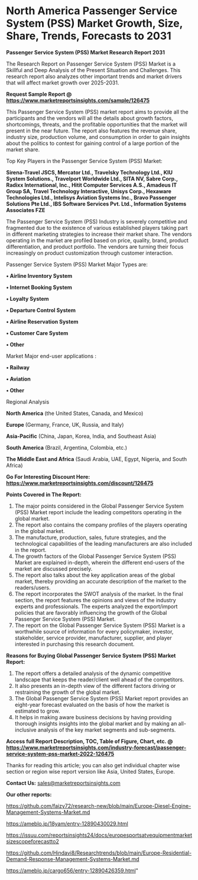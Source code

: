 # North America Passenger Service System (PSS) Market Growth, Size, Share, Trends, Forecasts to 2031

<strong>Passenger Service System (PSS) Market Research Report 2031</strong>

The Research Report on Passenger Service System (PSS) Market is a Skillful and Deep Analysis of the Present Situation and Challenges. This research report also analyzes other important trends and market drivers that will affect market growth over 2025-2031.

<strong>Request Sample Report @ <a href=https://www.marketreportsinsights.com/sample/126475>https://www.marketreportsinsights.com/sample/126475</a></strong>

This Passenger Service System (PSS) market report aims to provide all the participants and the vendors will all the details about growth factors, shortcomings, threats, and the profitable opportunities that the market will present in the near future. The report also features the revenue share, industry size, production volume, and consumption in order to gain insights about the politics to contest for gaining control of a large portion of the market share.

Top Key Players in the Passenger Service System (PSS) Market:

<strong>Sirena-Travel JSCS, Mercator Ltd., Travelsky Technology Ltd., KIU System Solutions., Travelport Worldwide Ltd., SITA NV, Sabre Corp., Radixx International, Inc., Hitit Computer Services A.S., Amadeus IT Group SA, Travel Technology Interactive, Unisys Corp., Hexaware Technologies Ltd., Intelisys Aviation Systems Inc., Bravo Passenger Solutions Pte Ltd., IBS Software Services Pvt. Ltd., Information Systems Associates FZE</strong>

The Passenger Service System (PSS) Industry is severely competitive and fragmented due to the existence of various established players taking part in different marketing strategies to increase their market share. The vendors operating in the market are profiled based on price, quality, brand, product differentiation, and product portfolio. The vendors are turning their focus increasingly on product customization through customer interaction.

Passenger Service System (PSS) Market Major Types are:

<strong>• Airline Inventory System

• Internet Booking System

• Loyalty System

• Departure Control System

• Airline Reservation System

• Customer Care System

• Other</strong>

Market Major end-user applications :

<strong>• Railway

• Aviation

• Other</strong>

Regional Analysis

</u><strong><b>North America</b></strong> (the United States, Canada, and Mexico)

<strong><b>Europe </b></strong>(Germany, France, UK, Russia, and Italy)

<strong><b>Asia-Pacific</b></strong> (China, Japan, Korea, India, and Southeast Asia)

<strong><b>South America</b></strong> (Brazil, Argentina, Colombia, etc.)

<strong><b>The Middle East and Africa</b></strong> (Saudi Arabia, UAE, Egypt, Nigeria, and South Africa)

<strong>Go For Interesting Discount Here: <a href=https://www.marketreportsinsights.com/discount/126475>https://www.marketreportsinsights.com/discount/126475</a></strong>

<strong>Points Covered in The Report:</strong>
<ol>
  <li>The major points considered in the Global Passenger Service System (PSS) Market report include the leading competitors operating in the global market.</li>
  <li>The report also contains the company profiles of the players operating in the global market.</li>
  <li>The manufacture, production, sales, future strategies, and the technological capabilities of the leading manufacturers are also included in the report.</li>
  <li>The growth factors of the Global Passenger Service System (PSS) Market are explained in-depth, wherein the different end-users of the market are discussed precisely.</li>
  <li>The report also talks about the key application areas of the global market, thereby providing an accurate description of the market to the readers/users.</li>
  <li>The report incorporates the SWOT analysis of the market. In the final section, the report features the opinions and views of the industry experts and professionals. The experts analyzed the export/import policies that are favorably influencing the growth of the Global Passenger Service System (PSS) Market.</li>
  <li>The report on the Global Passenger Service System (PSS) Market is a worthwhile source of information for every policymaker, investor, stakeholder, service provider, manufacturer, supplier, and player interested in purchasing this research document.</li>
</ol>
<strong>Reasons for Buying Global Passenger Service System (PSS) Market Report:</strong>

<ol>
  <li>The report offers a detailed analysis of the dynamic competitive landscape that keeps the reader/client well ahead of the competitors.</li>
  <li>It also presents an in-depth view of the different factors driving or restraining the growth of the global market.</li>
  <li>The Global Passenger Service System (PSS) Market report provides an eight-year forecast evaluated on the basis of how the market is estimated to grow.</li>
  <li>It helps in making aware business decisions by having providing thorough insights insights into the global market and by making an all-inclusive analysis of the key market segments and sub-segments.</li>
</ol>
<strong>Access full Report Description, TOC, Table of Figure, Chart, etc. @ <a href=https://www.marketreportsinsights.com/industry-forecast/passenger-service-system-pss-market-2022-126475>https://www.marketreportsinsights.com/industry-forecast/passenger-service-system-pss-market-2022-126475</a></strong>


Thanks for reading this article; you can also get individual chapter wise section or region wise report version like Asia, United States, Europe.

<strong>Contact Us:</strong>
sales@marketreportsinsights.com

<strong>Our other reports:</strong>

<a href=https://github.com/faizy72/research-new/blob/main/Europe-Diesel-Engine-Management-Systems-Market.md>https://github.com/faizy72/research-new/blob/main/Europe-Diesel-Engine-Management-Systems-Market.md</a>

<a href=https://ameblo.jp/18yam/entry-12890430029.html>https://ameblo.jp/18yam/entry-12890430029.html</a>

<a href=https://issuu.com/reportsinsights24/docs/europesportsatvequipmentmarketsizescopeforecastto2>https://issuu.com/reportsinsights24/docs/europesportsatvequipmentmarketsizescopeforecastto2</a>

<a href=https://github.com/Hindavi8/Researchtrends/blob/main/Europe-Residential-Demand-Response-Management-Systems-Market.md>https://github.com/Hindavi8/Researchtrends/blob/main/Europe-Residential-Demand-Response-Management-Systems-Market.md</a>

<a href=https://ameblo.jp/cargo656/entry-12890426359.html>https://ameblo.jp/cargo656/entry-12890426359.html</a>"
